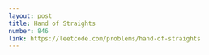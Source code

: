 ```yaml
---
layout: post
title: Hand of Straights
number: 846
link: https://leetcode.com/problems/hand-of-straights
---
```

